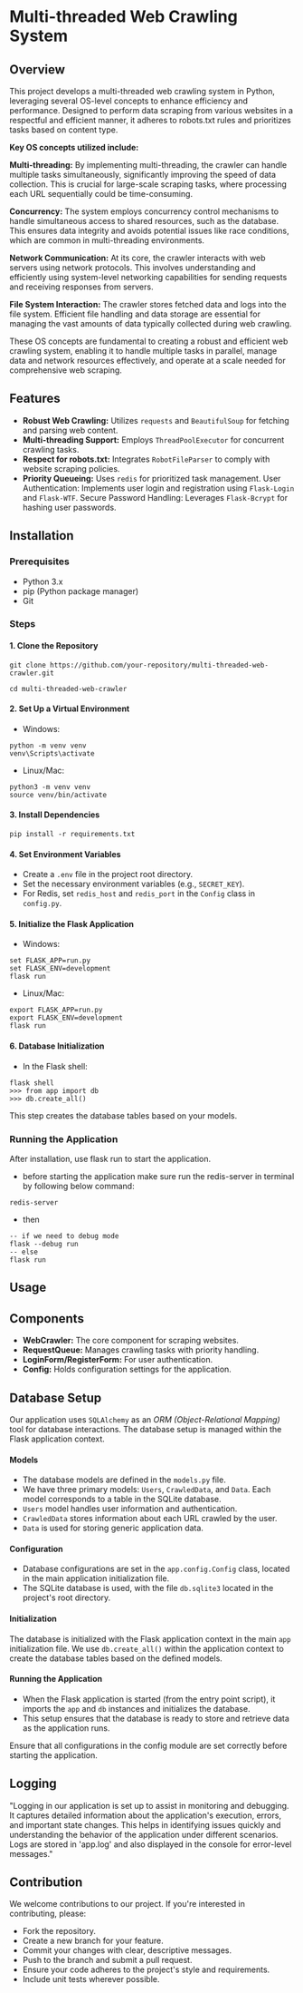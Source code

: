 # Multi-threaded Web Crawling System

## Overview

This project develops a multi-threaded web crawling system in Python, leveraging several OS-level concepts to enhance efficiency and performance. Designed to perform data scraping from various websites in a respectful and efficient manner, it adheres to robots.txt rules and prioritizes tasks based on content type.

**Key OS concepts utilized include:**

**Multi-threading:** By implementing multi-threading, the crawler can handle multiple tasks simultaneously, significantly improving the speed of data collection. This is crucial for large-scale scraping tasks, where processing each URL sequentially could be time-consuming.

**Concurrency:** The system employs concurrency control mechanisms to handle simultaneous access to shared resources, such as the database. This ensures data integrity and avoids potential issues like race conditions, which are common in multi-threading environments.

**Network Communication:** At its core, the crawler interacts with web servers using network protocols. This involves understanding and efficiently using system-level networking capabilities for sending requests and receiving responses from servers.

**File System Interaction:** The crawler stores fetched data and logs into the file system. Efficient file handling and data storage are essential for managing the vast amounts of data typically collected during web crawling.

These OS concepts are fundamental to creating a robust and efficient web crawling system, enabling it to handle multiple tasks in parallel, manage data and network resources effectively, and operate at a scale needed for comprehensive web scraping.

## Features
- **Robust Web Crawling:** Utilizes `requests` and `BeautifulSoup` for fetching and parsing web content.
- **Multi-threading Support:** Employs `ThreadPoolExecutor` for concurrent crawling tasks.
- **Respect for robots.txt:** Integrates `RobotFileParser` to comply with website scraping policies.
- **Priority Queueing:** Uses `redis` for prioritized task management.
User Authentication: Implements user login and registration using `Flask-Login` and `Flask-WTF`.
Secure Password Handling: Leverages `Flask-Bcrypt` for hashing user passwords.

## Installation

### Prerequisites
- Python 3.x
- pip (Python package manager)
- Git

### Steps
#### 1. Clone the Repository
```
git clone https://github.com/your-repository/multi-threaded-web-crawler.git

cd multi-threaded-web-crawler
```

#### 2. Set Up a Virtual Environment
- Windows:
```
python -m venv venv
venv\Scripts\activate
```
- Linux/Mac:
```
python3 -m venv venv
source venv/bin/activate
```

#### 3. Install Dependencies
```
pip install -r requirements.txt
```

#### 4. Set Environment Variables
- Create a `.env` file in the project root directory.
- Set the necessary environment variables (e.g., `SECRET_KEY`).
- For Redis, set `redis_host` and `redis_port` in the `Config` class in `config.py`.

#### 5. Initialize the Flask Application
- Windows:
```
set FLASK_APP=run.py
set FLASK_ENV=development
flask run
```

- Linux/Mac:
```
export FLASK_APP=run.py
export FLASK_ENV=development
flask run
```

#### 6. Database Initialization
- In the Flask shell:
```
flask shell
>>> from app import db
>>> db.create_all()
```
This step creates the database tables based on your models.

### Running the Application
After installation, use flask run to start the application.

- before starting the application make sure run the redis-server in terminal by following below command:
```
redis-server
```
- then 
```
-- if we need to debug mode
flask --debug run 
-- else
flask run
```

## Usage

## Components
- **WebCrawler:** The core component for scraping websites.
- **RequestQueue:** Manages crawling tasks with priority handling.
- **LoginForm/RegisterForm:** For user authentication.
- **Config:** Holds configuration settings for the application.

## Database Setup

Our application uses `SQLAlchemy` as an *ORM (Object-Relational Mapping)* tool for database interactions. The database setup is managed within the Flask application context.

#### Models
- The database models are defined in the `models.py` file.
- We have three primary models: `Users`, `CrawledData`, and `Data`. Each model corresponds to a table in the SQLite database.
- `Users` model handles user information and authentication.
- `CrawledData` stores information about each URL crawled by the user.
- `Data` is used for storing generic application data.

#### Configuration
- Database configurations are set in the `app.config.Config` class, located in the main application initialization file.
- The SQLite database is used, with the file `db.sqlite3` located in the project's root directory.

#### Initialization
The database is initialized with the Flask application context in the main `app` initialization file.
We use `db.create_all()` within the application context to create the database tables based on the defined models.
#### Running the Application
- When the Flask application is started (from the entry point script), it imports the `app` and `db` instances and initializes the database.
- This setup ensures that the database is ready to store and retrieve data as the application runs.


Ensure that all configurations in the config module are set correctly before starting the application.


## Logging
"Logging in our application is set up to assist in monitoring and debugging. It captures detailed information about the application's execution, errors, and important state changes. This helps in identifying issues quickly and understanding the behavior of the application under different scenarios. Logs are stored in 'app.log' and also displayed in the console for error-level messages."

## Contribution
We welcome contributions to our project. If you're interested in contributing, please:

- Fork the repository.
- Create a new branch for your feature.
- Commit your changes with clear, descriptive messages.
- Push to the branch and submit a pull request.
- Ensure your code adheres to the project's style and requirements.
- Include unit tests wherever possible.